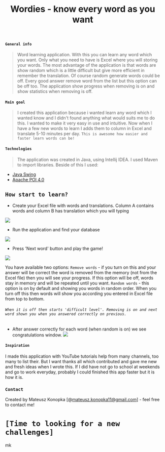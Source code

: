 <h1 align="center"> Wordies - know every word as you want </h1> <br>

#### `General info`
> Word learning application. With this you can learn any word which you want. Only what you need to have is Excel where you will storing your words. The most advantage of the application is that words are show random which is a little difficult but give more efficient in remember the translation. Of course random generate words could be off. Every good answer remove word from the list but this option can be off too.
The application show progress when removing is on and show statistics when removing is off.

#### `Main goal`
> I created this application because i wanted learn any word which I wanted know and I didn't found anything what would suits me to do this. I wanted to make it very easy in use and intuitive. Now when I have a few new words to learn I adds them to column in Excel and translate 5-10 minutes per day. `This is awesome how easier and faster learn words can be!`

#### `Technologies`
> The application was created in Java, using Intellij IDEA. I used Maven to import libraries.
Beside of this I used:
* [Java Swing](https://docs.oracle.com/javase/tutorial/uiswing/)
* [Apache POI 4.0](https://poi.apache.org/)

## `How start to learn?`
- Create your Excel file with words and translations. Column A contains words and column B has translation which you will typing

![](http://imgurl.pl/img/1_5beb2d66dac1b.jpg)
- Run the application and find your database

![](http://imgurl.pl/img/2_5beb2ebee4517.jpg)
- Press 'Next word' button and play the game!

![](http://imgurl.pl/img/3_5beb2f5b8b241.jpg)

You have available two options:
 `Remove words` - if you turn on this and your answer will be correct the word is removed from the memory (not from the Excel file) then you will see your progress. If this option will be off, words stay in memory and will be repeated until you want. 
`Random words` - this option is on by default and showing you words in random order. When you turn off this then words will show you according you entered in Excel file from top to bottom.
 ###### `When it is off then starts 'difficult level'. Removing is on and next word shown you when you answered correctly on previous.`

- After answer correctly for each word (when random is on) we see congratulations window.
![](http://imgurl.pl/img/4_5beb339773e02.jpg)


#### `Inspiration`
I made this application with YouTube tutorials help from many channels, too many to list their. But I want thanks all which contributed and gave me new and fresh ideas when I wrote this.
If I did have not go to school at weekends and go to work everyday, probably I could finished this app faster but it is how it is.

### `Contact`
Created by Mateusz Konopka [@mateusz.konopka11@gmail.com] - feel free to contact me!

# `[Time to looking for a new challenges]`
mk
